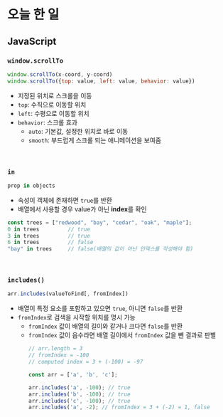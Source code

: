# 오늘 한 일
## JavaScript
### `window.scrollTo`
```javascript
window.scrollTo(x-coord, y-coord)
window.scrollTo({top: value, left: value, behavior: value})
```
- 지정된 위치로 스크롤을 이동
- `top`: 수직으로 이동할 위치
- `left`: 수평으로 이동할 위치
- `behavior`: 스크롤 효과
    - `auto`: 기본값, 설정한 위치로 바로 이동
    - `smooth`: 부드럽게 스크롤 되는 애니메이션을 보여줌

<br>

### `in`
```javascript
prop in objects
```
- 속성이 객체에 존재하면 `true`를 반환
- 배열에서 사용할 경우 value가 아닌 **index**를 확인
``` javascript
const trees = ["redwood", "bay", "cedar", "oak", "maple"];
0 in trees         // true
3 in trees         // true
6 in trees         // false
"bay" in trees     // false(배열의 값이 아닌 인덱스를 작성해야 함)
```

<br>

### `includes()`
```javascript
arr.includes(valueToFind[, fromIndex])
```
- 배열이 특정 요소를 포함하고 있으면 `true`, 아니면 `false`를 반환
- `fromIndex`로 검색을 시작할 위치를 명시 가능
    - `fromIndex` 값이 배열의 길이와 같거나 크다면 `false`를 반환
    - `fromIndex` 값이 음수라면 배열 길이에서 `fromIndex` 값을 뺀 결과로 판별
        ```javascript
        // arr.length = 3
        // fromIndex = -100
        // computed index = 3 + (-100) = -97

        const arr = ['a', 'b', 'c'];

        arr.includes('a', -100); // true
        arr.includes('b', -100); // true
        arr.includes('c', -100); // true
        arr.includes('a', -2); // fromIndex = 3 + (-2) = 1, false
        ```